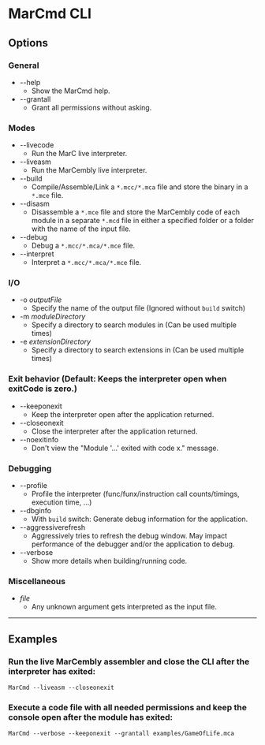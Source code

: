 # MarCmd CLI

## Options
### General
 * --help
   - Show the MarCmd help.
 * --grantall
   - Grant all permissions without asking.
### Modes
 * --livecode
   - Run the MarC live interpreter.
 * --liveasm
   - Run the MarCembly live interpreter.
 * --build
   - Compile/Assemble/Link a `*.mcc/*.mca` file and store the binary in a `*.mce` file.
 * --disasm
   - Disassemble a `*.mce` file and store the MarCembly code of each module in a separate `*.mcd` file in either a specified folder or a folder with the name of the input file.
 * --debug
   - Debug a `*.mcc/*.mca/*.mce` file.
 * --interpret
   - Interpret a `*.mcc/*.mca/*.mce` file.
### I/O
 * -o _outputFile_
   - Specify the name of the output file (Ignored without `build` switch)
 * -m _moduleDirectory_
   - Specify a directory to search modules in (Can be used multiple times)
 * -e _extensionDirectory_
   - Specify a directory to search extensions in (Can be used multiple times)
### Exit behavior (Default: Keeps the interpreter open when exitCode is zero.)
 * --keeponexit
   - Keep the interpreter open after the application returned.
 * --closeonexit
   - Close the interpreter after the application returned.
 * --noexitinfo
   - Don't view the "Module '...' exited with code x." message.
### Debugging
 * --profile
   - Profile the interpreter (func/funx/instruction call counts/timings, execution time, ...)
 * --dbginfo
   - With `build` switch: Generate debug information for the application.
 * --aggressiverefresh
   - Aggressively tries to refresh the debug window. May impact performance of the debugger and/or the application to debug.
 * --verbose
   - Show more details when building/running code.
### Miscellaneous
 * _file_
   - Any unknown argument gets interpreted as the input file.
***

## Examples
### Run the live MarCembly assembler and close the CLI after the interpreter has exited:
```
MarCmd --liveasm --closeonexit
```
### Execute a code file with all needed permissions and keep the console open after the module has exited:
```
MarCmd --verbose --keeponexit --grantall examples/GameOfLife.mca
```